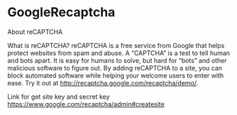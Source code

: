 # GoogleRecaptcha

About reCAPTCHA

What is reCAPTCHA?
reCAPTCHA is a free service from Google that helps protect websites from spam and abuse. A “CAPTCHA” is a test to tell human and bots apart. It is easy for humans to solve, but hard for “bots” and other malicious software to figure out. By adding reCAPTCHA to a site, you can block automated software while helping your welcome users to enter with ease. Try it out at http://recaptcha.google.com/recaptcha/demo/.  

Link for get site key and secret key  
https://www.google.com/recaptcha/admin#createsite
